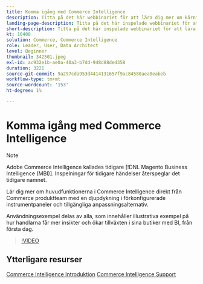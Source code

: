 ```yaml
---
title: Komma igång med Commerce Intelligence
description: Titta på det här webbinariet för att lära dig mer om kärnfunktionerna i Commerce Intelligence för din Adobe Commerce eller Magento Open Source butik.
landing-page-description: Titta på det här inspelade webbinariet för att lära dig mer om Commerce Intelligence kärnfunktioner för din Adobe Commerce eller Magento Open Source butik.
short-description: Titta på det här inspelade webbinariet för att lära dig mer om Commerce Intelligence kärnfunktioner för din Adobe Commerce eller Magento Open Source butik.
kt: 10408
solution: Commerce, Commerce Intelligence
role: Leader, User, Data Architect
level: Beginner
thumbnail: 342501.jpeg
exl-id: ac932e1b-ae0a-40a3-b7dd-948d88ded358
duration: 3221
source-git-commit: 9a297cda953d4414131657f9ac84580aea0eabeb
workflow-type: tm+mt
source-wordcount: '153'
ht-degree: 1%

---
```


# Komma igång med Commerce Intelligence

>[!NOTE]
>
>Adobe Commerce Intelligence kallades tidigare [!DNL Magento Business Intelligence (MBI)]. Inspelningar för tidigare händelser återspeglar det tidigare namnet.

Lär dig mer om huvudfunktionerna i Commerce Intelligence direkt från Commerce produktteam med en djupdykning i förkonfigurerade instrumentpaneler och tillgängliga anpassningsalternativ.

Användningsexempel delas av alla, som innehåller illustrativa exempel på hur handlarna får mer insikter och ökar tillväxten i sina butiker med BI, från första dag.

>[!VIDEO](https://video.tv.adobe.com/v/3425736?quality=12&learn=on)

## Ytterligare resurser

[Commerce Intelligence Introduktion](https://experienceleague.adobe.com/docs/commerce-business-intelligence/mbi/getting-started.html?lang=sv-SE)
[Commerce Intelligence Support](https://experienceleague.adobe.com/docs/commerce-knowledge-base/kb/troubleshooting/miscellaneous/mbi-service-policies.html?lang=sv-SE)
